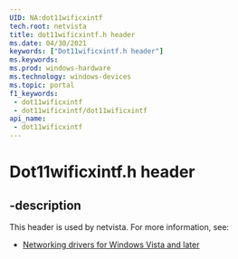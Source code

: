 ```yaml
---
UID: NA:dot11wificxintf
tech.root: netvista
title: dot11wificxintf.h header
ms.date: 04/30/2021
keywords: ["Dot11wificxintf.h header"]
ms.keywords: 
ms.prod: windows-hardware
ms.technology: windows-devices
ms.topic: portal
f1_keywords:
 - dot11wificxintf
 - dot11wificxintf/dot11wificxintf
api_name:
 - dot11wificxintf
---
```


# Dot11wificxintf.h header


## -description

This header is used by netvista. For more information, see:

- [Networking drivers for Windows Vista and later](../_netvista/index.md)

